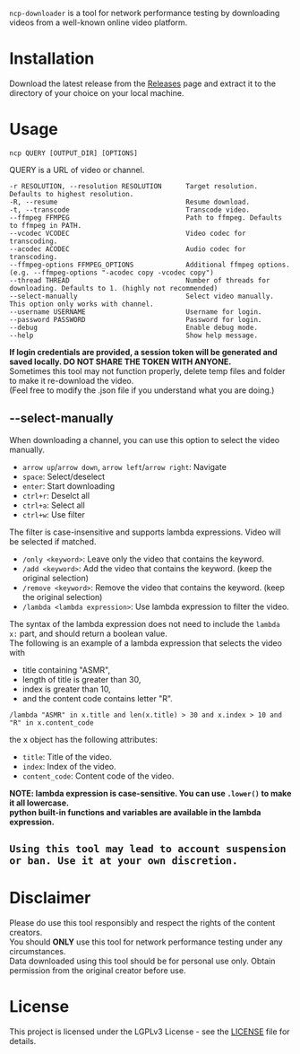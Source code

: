 `ncp-downloader` is a tool for network performance testing by downloading videos from a well-known online video platform. 

# Installation
Download the latest release from the [Releases](https://github.com/sakkyoi/ncp-downloader/releases/latest) page
and extract it to the directory of your choice on your local machine.

# Usage
`ncp QUERY [OUTPUT_DIR] [OPTIONS]`

QUERY is a URL of video or channel.

```
-r RESOLUTION, --resolution RESOLUTION      Target resolution. Defaults to highest resolution.
-R, --resume                                Resume download.
-t, --transcode                             Transcode video.
--ffmpeg FFMPEG                             Path to ffmpeg. Defaults to ffmpeg in PATH.
--vcodec VCODEC                             Video codec for transcoding.
--acodec ACODEC                             Audio codec for transcoding.
--ffmpeg-options FFMPEG_OPTIONS             Additional ffmpeg options. (e.g. --ffmpeg-options "-acodec copy -vcodec copy")
--thread THREAD                             Number of threads for downloading. Defaults to 1. (highly not recommended)
--select-manually                           Select video manually. This option only works with channel.
--username USERNAME                         Username for login.
--password PASSWORD                         Password for login.
--debug                                     Enable debug mode.
--help                                      Show help message.
```

**If login credentials are provided, a session token will be generated and saved locally.
DO NOT SHARE THE TOKEN WITH ANYONE.**<br>
Sometimes this tool may not function properly, delete temp files and folder to make it re-download the video.<br>
(Feel free to modify the .json file if you understand what you are doing.)

## --select-manually
When downloading a channel, you can use this option to select the video manually.
- `arrow up`/`arrow down`, `arrow left`/`arrow right`: Navigate
- `space`: Select/deselect
- `enter`: Start downloading
- `ctrl+r`: Deselct all
- `ctrl+a`: Select all
- `ctrl+w`: Use filter

The filter is case-insensitive and supports lambda expressions. Video will be selected if matched.
- `/only <keyword>`: Leave only the video that contains the keyword.
- `/add <keyword>`: Add the video that contains the keyword. (keep the original selection)
- `/remove <keyword>`: Remove the video that contains the keyword. (keep the original selection)
- `/lambda <lambda expression>`: Use lambda expression to filter the video.

The syntax of the lambda expression does not need to include the `lambda x:` part, and should return a boolean value. <br>
The following is an example of a lambda expression that selects the video with 
- title containing "ASMR", 
- length of title is greater than 30, 
- index is greater than 10, 
- and the content code contains letter "R".

`/lambda "ASMR" in x.title and len(x.title) > 30 and x.index > 10 and "R" in x.content_code`

the x object has the following attributes:
- `title`: Title of the video.
- `index`: Index of the video.
- `content_code`: Content code of the video.

**NOTE: lambda expression is case-sensitive. You can use `.lower()` to make it all lowercase.**<br>
**python built-in functions and variables are available in the lambda expression.**


## `Using this tool may lead to account suspension or ban. Use it at your own discretion.`

# Disclaimer
Please do use this tool responsibly and respect the rights of the content creators.<br>
You should **ONLY** use this tool for network performance testing under any circumstances.<br>
Data downloaded using this tool should be for personal use only. Obtain permission from the original creator before use.

# License
This project is licensed under the LGPLv3 License - see the [LICENSE](LICENSE) file for details.